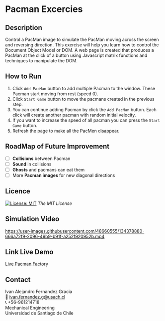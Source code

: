 # Pacman Excercies 

<!-- DESCRIPTION -->
## Description
Control a PacMan image to simulate the PacMan moving across the screen and reversing direction. This exercise will help you learn how to control the Document Object Model or DOM. A web page is created that produces a PacMan at the click of a button using Javascript matrix functions and techniques to manipulate the DOM.

<!-- RUN -->
## How to Run
1. Click `Add PacMan` button to add multiple Pacman to the window. These Pacman start moving from rest (speed 0).
2. Click `Start Game` button to move the pacmans created in the previous step.
3. You can continue adding Pacman by click the `Add PacMan` button. Each click will create another pacman with random initial velocity.
4. If you want to increase the speed of all pacman you can press the `Start Game` button.
5. Refresh the page to make all the PacMen disappear.

<!-- ROADMAP -->
## RoadMap of Future Improvement
- [ ] **Collisions** between Pacman
- [ ] **Sound** in collisions
- [ ] **Ghosts** and pacmans can eat them
- [ ] More **Pacman images** for new diagonal directions
<!-- LICENSE -->
## Licence 
[![License: MIT](https://img.shields.io/badge/License-MIT-yellow.svg)](https://opensource.org/licenses/MIT) *The MIT License*


<!-- Video -->
<a name="video"></a>
## Simulation Video
https://user-images.githubusercontent.com/48660555/134378880-666a72f9-2096-49b9-b91f-a252f920952b.mp4

<!-- Link Live Demo -->
## Link Live Demo
[Live Pacman Factory]( https://ivanfernandezgracia.github.io/pacman-excercies/)

<!-- CONTACT -->
<a name="conta"></a>
## Contact
Ivan Alejandro Fernandez Gracia  
:email: ivan.fernandez.g@usach.cl  
:telephone_receiver: +56-961214718  
Mechanical Engineering  
Universidad de Santiago de Chile
